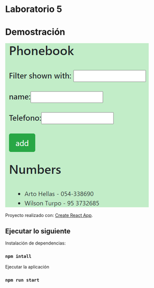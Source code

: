 # Laboratorio 5

# Demostración
<img src="guiatelefonica/src/assets/img/demostracion.PNG" alt="logo"/>

Proyecto realizado con: [Create React App](https://github.com/facebook/create-react-app).

## Ejecutar lo siguiente

Instalación de dependencias:

### `npm intall`

Ejecutar la aplicación

### `npm run start`
